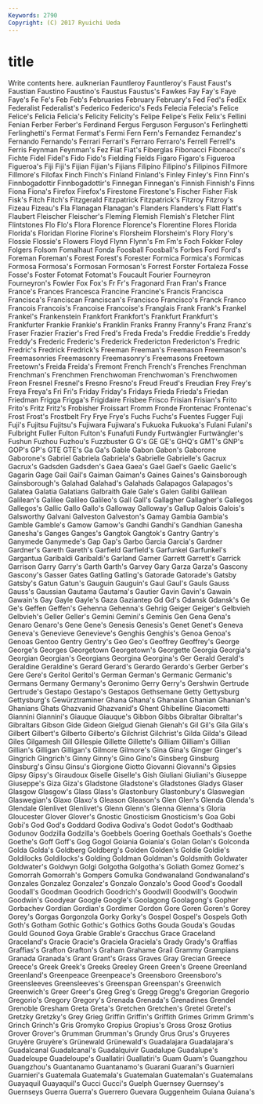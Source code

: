 ```yaml
---
Keywords: 2790 
Copyright: (C) 2017 Ryuichi Ueda
---
```


# title

Write contents here.
aulknerian Fauntleroy Fauntleroy's Faust Faust's Faustian Faustino Faustino's Faustus
Faustus's Fawkes Fay Fay's Faye Faye's Fe Fe's Feb Feb's
Februaries February February's Fed Fed's FedEx Federalist Federalist's Federico Federico's
Feds Felecia Felecia's Felice Felice's Felicia Felicia's Felicity Felicity's Felipe
Felipe's Felix Felix's Fellini Fenian Ferber Ferber's Ferdinand Fergus Ferguson
Ferguson's Ferlinghetti Ferlinghetti's Fermat Fermat's Fermi Fern Fern's Fernandez Fernandez's
Fernando Fernando's Ferrari Ferrari's Ferraro Ferraro's Ferrell Ferrell's Ferris Feynman
Feynman's Fez Fiat Fiat's Fiberglas Fibonacci Fibonacci's Fichte Fidel Fidel's
Fido Fido's Fielding Fields Figaro Figaro's Figueroa Figueroa's Fiji Fiji's
Fijian Fijian's Fijians Filipino Filipino's Filipinos Fillmore Fillmore's Filofax Finch
Finch's Finland Finland's Finley Finley's Finn Finn's Finnbogadottir Finnbogadottir's Finnegan
Finnegan's Finnish Finnish's Finns Fiona Fiona's Firefox Firefox's Firestone Firestone's
Fischer Fisher Fisk Fisk's Fitch Fitch's Fitzgerald Fitzpatrick Fitzpatrick's Fitzroy
Fitzroy's Fizeau Fizeau's Fla Flanagan Flanagan's Flanders Flanders's Flatt Flatt's
Flaubert Fleischer Fleischer's Fleming Flemish Flemish's Fletcher Flint Flintstones Flo
Flo's Flora Florence Florence's Florentine Flores Florida Florida's Floridan Florine
Florine's Florsheim Florsheim's Flory Flory's Flossie Flossie's Flowers Floyd Flynn
Flynn's Fm Fm's Foch Fokker Foley Folgers Folsom Fomalhaut Fonda
Foosball Foosball's Forbes Ford Ford's Foreman Foreman's Forest Forest's Forester
Formica Formica's Formicas Formosa Formosa's Formosan Formosan's Forrest Forster Fortaleza
Fosse Fosse's Foster Fotomat Fotomat's Foucault Fourier Fourneyron Fourneyron's Fowler
Fox Fox's Fr Fr's Fragonard Fran Fran's France France's Frances
Francesca Francine Francine's Francis Francisca Francisca's Franciscan Franciscan's Francisco Francisco's
Franck Franco Francois Francois's Francoise Francoise's Franglais Frank Frank's Frankel
Frankel's Frankenstein Frankfort Frankfort's Frankfurt Frankfurt's Frankfurter Frankie Frankie's Franklin
Franks Franny Franny's Franz Franz's Fraser Frazier Frazier's Fred Fred's
Freda Freda's Freddie Freddie's Freddy Freddy's Frederic Frederic's Frederick Fredericton
Fredericton's Fredric Fredric's Fredrick Fredrick's Freeman Freeman's Freemason Freemason's Freemasonries
Freemasonry Freemasonry's Freemasons Freetown Freetown's Freida Freida's Fremont French French's
Frenches Frenchman Frenchman's Frenchmen Frenchwoman Frenchwoman's Frenchwomen Freon Fresnel Fresnel's
Fresno Fresno's Freud Freud's Freudian Frey Frey's Freya Freya's Fri
Fri's Friday Friday's Fridays Frieda Frieda's Friedan Friedman Frigga Frigga's
Frigidaire Frisbee Frisco Frisian Frisian's Frito Frito's Fritz Fritz's Frobisher
Froissart Fromm Fronde Frontenac Frontenac's Frost Frost's Frostbelt Fry Frye
Frye's Fuchs Fuchs's Fuentes Fugger Fuji Fuji's Fujitsu Fujitsu's Fujiwara
Fujiwara's Fukuoka Fukuoka's Fulani Fulani's Fulbright Fuller Fulton Fulton's Funafuti
Fundy Furtwängler Furtwängler's Fushun Fuzhou Fuzhou's Fuzzbuster G G's GE
GE's GHQ's GMT's GNP's GOP's GP's GTE GTE's Ga Ga's
Gable Gabon Gabon's Gaborone Gaborone's Gabriel Gabriela Gabriela's Gabrielle Gabrielle's
Gacrux Gacrux's Gadsden Gadsden's Gaea Gaea's Gael Gael's Gaelic Gaelic's
Gagarin Gage Gail Gail's Gaiman Gaiman's Gaines Gaines's Gainsborough Gainsborough's
Galahad Galahad's Galahads Galapagos Galapagos's Galatea Galatia Galatians Galbraith Gale
Gale's Galen Galibi Galilean Galilean's Galilee Galileo Galileo's Gall Gall's
Gallagher Gallagher's Gallegos Gallegos's Gallic Gallo Gallo's Galloway Galloway's Gallup
Galois Galois's Galsworthy Galvani Galveston Galveston's Gamay Gambia Gambia's Gamble
Gamble's Gamow Gamow's Gandhi Gandhi's Gandhian Ganesha Ganesha's Ganges Ganges's
Gangtok Gangtok's Gantry Gantry's Ganymede Ganymede's Gap Gap's Garbo Garcia
Garcia's Gardner Gardner's Gareth Gareth's Garfield Garfield's Garfunkel Garfunkel's Gargantua
Garibaldi Garibaldi's Garland Garner Garrett Garrett's Garrick Garrison Garry Garry's
Garth Garth's Garvey Gary Garza Garza's Gascony Gascony's Gasser Gates
Gatling Gatling's Gatorade Gatorade's Gatsby Gatsby's Gatun Gatun's Gauguin Gauguin's
Gaul Gaul's Gauls Gauss Gauss's Gaussian Gautama Gautama's Gautier Gavin
Gavin's Gawain Gawain's Gay Gayle Gayle's Gaza Gaziantep Gd Gd's
Gdansk Gdansk's Ge Ge's Geffen Geffen's Gehenna Gehenna's Gehrig Geiger
Geiger's Gelbvieh Gelbvieh's Geller Geller's Gemini Gemini's Geminis Gen Gena
Gena's Genaro Genaro's Gene Gene's Genesis Genesis's Genet Genet's Geneva
Geneva's Genevieve Genevieve's Genghis Genghis's Genoa Genoa's Genoas Gentoo Gentry
Gentry's Geo Geo's Geoffrey Geoffrey's George George's Georges Georgetown Georgetown's
Georgette Georgia Georgia's Georgian Georgian's Georgians Georgina Georgina's Ger Gerald
Gerald's Geraldine Geraldine's Gerard Gerard's Gerardo Gerardo's Gerber Gerber's Gere
Gere's Geritol Geritol's German German's Germanic Germanic's Germans Germany Germany's
Geronimo Gerry Gerry's Gershwin Gertrude Gertrude's Gestapo Gestapo's Gestapos Gethsemane
Getty Gettysburg Gettysburg's Gewürztraminer Ghana Ghana's Ghanaian Ghanian Ghanian's Ghanians
Ghats Ghazvanid Ghazvanid's Ghent Ghibelline Giacometti Giannini Giannini's Giauque Giauque's
Gibbon Gibbs Gibraltar Gibraltar's Gibraltars Gibson Gide Gideon Gielgud Gienah
Gienah's Gil Gil's Gila Gila's Gilbert Gilbert's Gilberto Gilberto's Gilchrist
Gilchrist's Gilda Gilda's Gilead Giles Gilgamesh Gill Gillespie Gillette Gillette's
Gilliam Gilliam's Gillian Gillian's Gilligan Gilligan's Gilmore Gilmore's Gina Gina's
Ginger Ginger's Gingrich Gingrich's Ginny Ginny's Gino Gino's Ginsberg Ginsburg
Ginsburg's Ginsu Ginsu's Giorgione Giotto Giovanni Giovanni's Gipsies Gipsy Gipsy's
Giraudoux Giselle Giselle's Gish Giuliani Giuliani's Giuseppe Giuseppe's Giza Giza's
Gladstone Gladstone's Gladstones Gladys Glaser Glasgow Glasgow's Glass Glass's Glastonbury
Glastonbury's Glaswegian Glaswegian's Glaxo Glaxo's Gleason Gleason's Glen Glen's Glenda
Glenda's Glendale Glenlivet Glenlivet's Glenn Glenn's Glenna Glenna's Gloria Gloucester
Glover Glover's Gnostic Gnosticism Gnosticism's Goa Gobi Gobi's God God's
Goddard Godiva Godiva's Godot Godot's Godthaab Godunov Godzilla Godzilla's Goebbels
Goering Goethals Goethals's Goethe Goethe's Goff Goff's Gog Gogol Goiania
Goiania's Golan Golan's Golconda Golda Golda's Goldberg Goldberg's Golden Golden's
Goldie Goldie's Goldilocks Goldilocks's Golding Goldman Goldman's Goldsmith Goldwater Goldwater's
Goldwyn Golgi Golgotha Golgotha's Goliath Gomez Gomez's Gomorrah Gomorrah's Gompers
Gomulka Gondwanaland Gondwanaland's Gonzales Gonzalez Gonzalez's Gonzalo Gonzalo's Good Good's
Goodall Goodall's Goodman Goodrich Goodrich's Goodwill Goodwill's Goodwin Goodwin's Goodyear
Google Google's Goolagong Goolagong's Gopher Gorbachev Gordian Gordian's Gordimer Gordon
Gore Goren Goren's Gorey Gorey's Gorgas Gorgonzola Gorky Gorky's Gospel
Gospel's Gospels Goth Goth's Gotham Gothic Gothic's Gothics Goths Gouda
Gouda's Goudas Gould Gounod Goya Grable Grable's Gracchus Grace Graceland
Graceland's Gracie Gracie's Graciela Graciela's Grady Grady's Graffias Graffias's Grafton
Grafton's Graham Grahame Grail Grammy Grampians Granada Granada's Grant Grant's
Grass Graves Gray Grecian Greece Greece's Greek Greek's Greeks Greeley
Green Green's Greene Greenland Greenland's Greenpeace Greenpeace's Greensboro Greensboro's Greensleeves
Greensleeves's Greenspan Greenspan's Greenwich Greenwich's Greer Greer's Greg Greg's Gregg
Gregg's Gregorian Gregorio Gregorio's Gregory Gregory's Grenada Grenada's Grenadines Grendel
Grenoble Gresham Greta Greta's Gretchen Gretchen's Gretel Gretel's Gretzky Gretzky's
Grey Grieg Griffin Griffin's Griffith Grimes Grimm Grimm's Grinch Grinch's
Gris Gromyko Gropius Gropius's Gross Grosz Grotius Grover Grover's Grumman
Grumman's Grundy Grus Grus's Gruyeres Gruyère Gruyère's Grünewald Grünewald's Guadalajara
Guadalajara's Guadalcanal Guadalcanal's Guadalquivir Guadalupe Guadalupe's Guadeloupe Guadeloupe's Guallatiri Guallatiri's
Guam Guam's Guangzhou Guangzhou's Guantanamo Guantanamo's Guarani Guarani's Guarnieri Guarnieri's
Guatemala Guatemala's Guatemalan Guatemalan's Guatemalans Guayaquil Guayaquil's Gucci Gucci's Guelph
Guernsey Guernsey's Guernseys Guerra Guerra's Guerrero Guevara Guggenheim Guiana Guiana's
